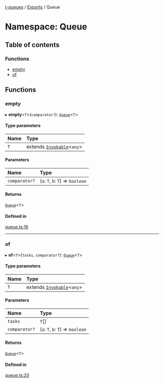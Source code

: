 [t-queues](../README.md) / [Exports](../modules.md) / Queue

# Namespace: Queue

## Table of contents

### Functions

- [empty](Queue.md#empty)
- [of](Queue.md#of)

## Functions

### empty

▸ **empty**<`T`\>(`comparator?`): [`Queue`](../interfaces/Queue.md)<`T`\>

#### Type parameters

| Name | Type |
| :------ | :------ |
| `T` | extends [`Invokable`](../modules.md#invokable)<`any`\> |

#### Parameters

| Name | Type |
| :------ | :------ |
| `comparator?` | (`a`: `T`, `b`: `T`) => `boolean` |

#### Returns

[`Queue`](../interfaces/Queue.md)<`T`\>

#### Defined in

[queue.ts:16](https://github.com/lammonaaf/t-queues/blob/c43e727/src/queue.ts#L16)

___

### of

▸ **of**<`T`\>(`tasks`, `comparator?`): [`Queue`](../interfaces/Queue.md)<`T`\>

#### Type parameters

| Name | Type |
| :------ | :------ |
| `T` | extends [`Invokable`](../modules.md#invokable)<`any`\> |

#### Parameters

| Name | Type |
| :------ | :------ |
| `tasks` | `T`[] |
| `comparator?` | (`a`: `T`, `b`: `T`) => `boolean` |

#### Returns

[`Queue`](../interfaces/Queue.md)<`T`\>

#### Defined in

[queue.ts:20](https://github.com/lammonaaf/t-queues/blob/c43e727/src/queue.ts#L20)
